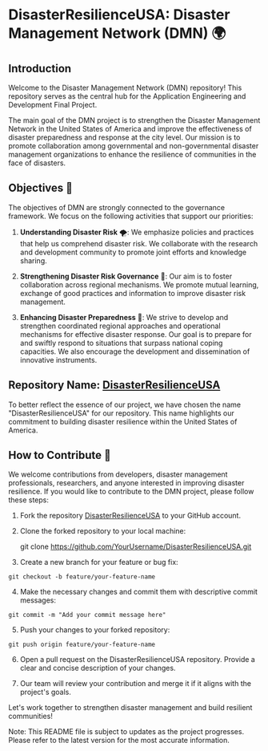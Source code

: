 # DisasterResilienceUSA: Disaster Management Network (DMN) 🌍

## Introduction

Welcome to the Disaster Management Network (DMN) repository! This repository serves as the central hub for the Application Engineering and Development Final Project.

The main goal of the DMN project is to strengthen the Disaster Management Network in the United States of America and improve the effectiveness of disaster preparedness and response at the city level. Our mission is to promote collaboration among governmental and non-governmental disaster management organizations to enhance the resilience of communities in the face of disasters.

## Objectives 🎯

The objectives of DMN are strongly connected to the governance framework. We focus on the following activities that support our priorities:

1. **Understanding Disaster Risk** 🌪️: We emphasize policies and practices that help us comprehend disaster risk. We collaborate with the research and development community to promote joint efforts and knowledge sharing.

2. **Strengthening Disaster Risk Governance** 🤝: Our aim is to foster collaboration across regional mechanisms. We promote mutual learning, exchange of good practices and information to improve disaster risk management.

3. **Enhancing Disaster Preparedness** 🚨: We strive to develop and strengthen coordinated regional approaches and operational mechanisms for effective disaster response. Our goal is to prepare for and swiftly respond to situations that surpass national coping capacities. We also encourage the development and dissemination of innovative instruments.

## Repository Name: [DisasterResilienceUSA](https://github.com/RahulKodate/DisasterResilienceUSA)

To better reflect the essence of our project, we have chosen the name "DisasterResilienceUSA" for our repository. This name highlights our commitment to building disaster resilience within the United States of America.

## How to Contribute 🤝

We welcome contributions from developers, disaster management professionals, researchers, and anyone interested in improving disaster resilience. If you would like to contribute to the DMN project, please follow these steps:

1. Fork the repository [DisasterResilienceUSA](https://github.com/RahulKodate/DisasterResilienceUSA) to your GitHub account.

2. Clone the forked repository to your local machine:
   
   git clone https://github.com/YourUsername/DisasterResilienceUSA.git

3. Create a new branch for your feature or bug fix:
```shell
git checkout -b feature/your-feature-name
```
4. Make the necessary changes and commit them with descriptive commit messages:
```shell
git commit -m "Add your commit message here"
```
5. Push your changes to your forked repository:
```shell
git push origin feature/your-feature-name
```
6. Open a pull request on the DisasterResilienceUSA repository. Provide a clear and concise description of your changes.

7. Our team will review your contribution and merge it if it aligns with the project's goals.

Let's work together to strengthen disaster management and build resilient communities!

Note: This README file is subject to updates as the project progresses. Please refer to the latest version for the most accurate information.

